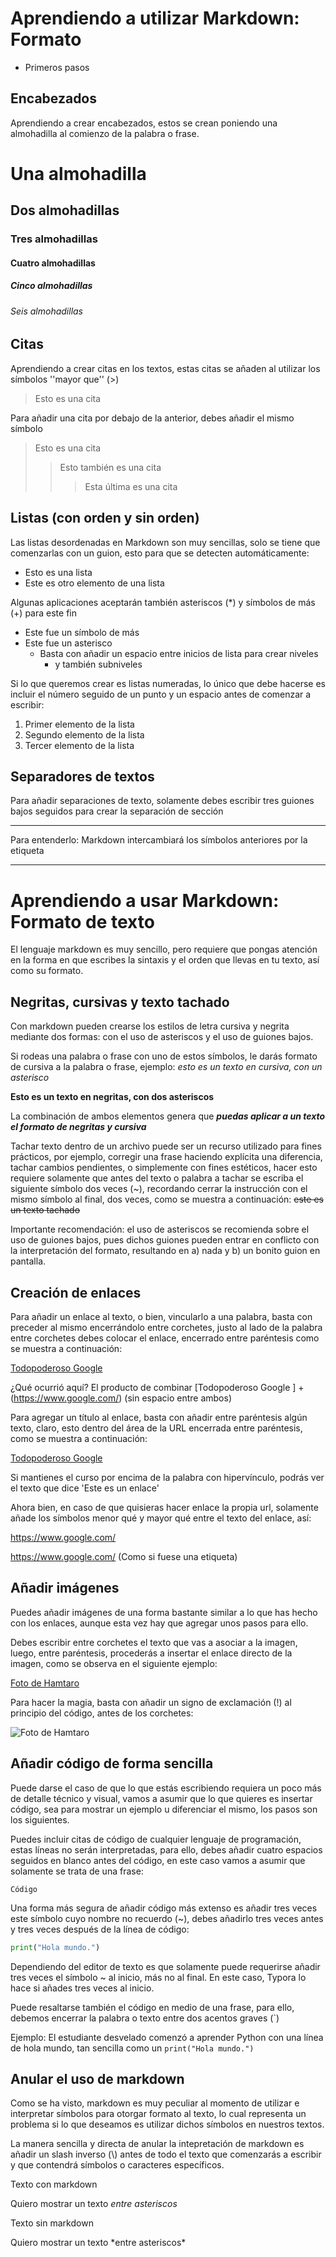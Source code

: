 # Aprendiendo a utilizar Markdown: Formato

- Primeros pasos

## Encabezados 

Aprendiendo a crear encabezados, estos se crean poniendo una almohadilla al comienzo de la palabra o frase.

# Una almohadilla

## Dos almohadillas

### Tres almohadillas

#### Cuatro almohadillas

##### Cinco almohadillas

###### Seis almohadillas



## Citas 

Aprendiendo a crear citas en los textos, estas citas se añaden al utilizar los símbolos ''mayor que'' (>) 

> Esto es una cita

Para añadir una cita por debajo de la anterior, debes añadir el mismo símbolo 

> Esto es una cita
>
> > Esto también es una cita
> >
> > > Esta última es una cita

## Listas (con orden y sin orden)

Las listas desordenadas en Markdown son muy sencillas, solo se tiene que comenzarlas con un guion, esto para que se detecten automáticamente: 

- Esto es una lista
- Este es otro elemento de una lista

Algunas aplicaciones aceptarán también asteriscos (*) y símbolos de más (+) para este fin

+ Este fue un símbolo de más
+ Este fue un asterisco
  - Basta con añadir un espacio entre inicios de lista para crear niveles
    - y también subniveles

Si lo que queremos crear es listas numeradas, lo único que debe hacerse es incluir el número seguido de un punto y un espacio antes de comenzar a escribir:

1. Primer elemento de la lista
2. Segundo elemento de la lista
3. Tercer elemento de la lista

## Separadores de textos

Para añadir separaciones de texto, solamente debes escribir tres guiones bajos seguidos para crear la separación de sección

___

Para entenderlo: Markdown intercambiará los símbolos anteriores por la etiqueta <hr> 

# Aprendiendo a usar Markdown: Formato de texto

El lenguaje markdown es muy sencillo, pero requiere que pongas atención en la forma en que escribes la sintaxis y el orden que llevas en tu texto, así como su formato.

## Negritas, cursivas y texto tachado

Con markdown pueden crearse los estilos de letra cursiva y negrita mediante dos formas: con el uso de asteriscos y el uso de guiones bajos.

Si rodeas una palabra o frase con uno de estos símbolos, le darás formato de cursiva a la palabra o frase, ejemplo: *esto es un texto en cursiva, con un asterisco* 

**Esto es un texto en negritas, con dos asteriscos** 

La combinación de ambos elementos genera que ***puedas aplicar a un texto el formato de negritas y cursiva*** 

Tachar texto dentro de un archivo puede ser un recurso utilizado para fines prácticos, por ejemplo, corregir una frase haciendo explícita una diferencia, tachar cambios pendientes, o simplemente con fines estéticos, hacer esto requiere solamente que antes del texto o palabra a tachar se escriba el siguiente símbolo dos veces (~), recordando cerrar la instrucción con el mismo símbolo al final, dos veces, como se muestra a continuación: ~~este es un texto tachado~~

Importante recomendación: el uso de asteriscos se recomienda sobre el uso de guiones bajos, pues dichos guiones pueden entrar en conflicto con la interpretación del formato, resultando en a) nada y b) un bonito guion en pantalla.

 ## Creación de enlaces

Para añadir un enlace al texto, o bien, vincularlo a una palabra, basta con preceder al mismo encerrándolo entre corchetes, justo al lado de la palabra entre corchetes debes colocar el enlace, encerrado entre paréntesis como se muestra a continuación:

[Todopoderoso Google](https://www.google.com/)

¿Qué ocurrió aquí? El producto de combinar [Todopoderoso Google ] + (https://www.google.com/) (sin espacio entre ambos)

Para agregar un título al enlace, basta con añadir entre paréntesis algún texto, claro, esto dentro del área de la URL encerrada entre paréntesis, como se muestra a continuación:

[Todopoderoso Google](https://www.google.com/ 'Este es un enlace')

Si mantienes el curso por encima de la palabra con hipervínculo, podrás ver el texto que dice 'Este es un enlace'

Ahora bien, en caso de que quisieras hacer enlace la propia url, solamente añade los símbolos menor qué y mayor qué entre el texto del enlace, así:

<https://www.google.com/>

<https://www.google.com/> (Como si fuese una etiqueta)



## Añadir imágenes

Puedes añadir imágenes de una forma bastante similar a lo que has hecho con los enlaces, aunque esta vez hay que agregar unos pasos para ello.

Debes escribir entre corchetes el texto que vas a asociar a la imagen, luego, entre paréntesis, procederás a insertar el enlace directo de la imagen, como se observa en el siguiente ejemplo:

[Foto de Hamtaro](https://ih1.redbubble.net/image.171880009.2437/flat,750x,075,f-pad,750x1000,f8f8f8.u3.jpg) 

Para hacer la magia, basta con añadir un signo de exclamación (!) al principio del código, antes de los corchetes:

![Foto de Hamtaro](https://ih1.redbubble.net/image.171880009.2437/flat,750x,075,f-pad,750x1000,f8f8f8.u3.jpg) 

## Añadir código de forma sencilla

Puede darse el caso de que lo que estás escribiendo requiera un poco más de detalle técnico y visual, vamos a asumir que lo que quieres es insertar código, sea para mostrar un ejemplo u diferenciar el mismo, los pasos son los siguientes.

Puedes incluir citas de código de cualquier lenguaje de programación, estas líneas no serán interpretadas, para ello, debes añadir cuatro espacios seguidos en blanco antes del código, en este caso vamos a asumir que solamente se trata de una frase:

`Código`

Una forma más segura de añadir código más extenso es añadir tres veces este símbolo cuyo nombre no recuerdo (~), debes añadirlo tres veces antes y tres veces después de la línea de código:

~~~python
print("Hola mundo.")
~~~

Dependiendo del editor de texto es que solamente puede requerirse añadir tres veces el símbolo ~ al inicio, más no al final. En este caso, Typora lo hace si añades tres veces al inicio.

Puede resaltarse también el código en medio de una frase, para ello, debemos encerrar la palabra o texto entre dos acentos graves (`)

Ejemplo: El estudiante desvelado comenzó a aprender Python con una línea de hola mundo, tan sencilla como un `print("Hola mundo.")`

## Anular el uso de markdown

Como se ha visto, markdown es muy peculiar al momento de utilizar e interpretar símbolos para otorgar formato al texto, lo cual representa un problema si lo que deseamos es utilizar dichos símbolos en nuestros textos.

La manera sencilla y directa de anular la intepretación de markdown es añadir un slash inverso (\\) antes de todo el texto que comenzarás a escribir y que contendrá símbolos o caracteres específicos.

Texto con markdown

Quiero mostrar un texto *entre asteriscos* 

Texto sin markdown

Quiero mostrar un texto \*entre asteriscos*











